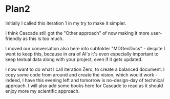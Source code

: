 # Plan2

Initially I called this iteration 1 in my try to make it simpler.

I think Cascade still got the "Other approach" of now making it more user-friendly as this is too much.

I moved our conversation also here into subfolder "MDGenDocs" - despite I want to keep this, because in era of AI's it's even especially important to keep textual data along with your project, even if it gets updated.

I now want to do what I call iteration Zero, to create a balanced document. I copy some code from around and create the vision, which would work - indeed, I have this evening left and tomorrow is no-design-day of technical approach. I will also add some books here for Cascade to read as it should enjoy more my scientific approach.